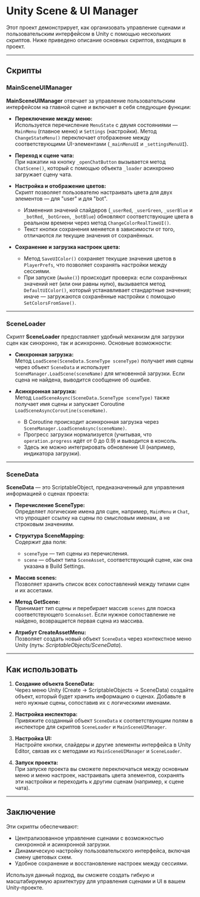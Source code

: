# Unity Scene & UI Manager

Этот проект демонстрирует, как организовать управление сценами и пользовательским интерфейсом в Unity с помощью нескольких скриптов. Ниже приведено описание основных скриптов, входящих в проект.

---

## Скрипты

### MainSceneUIManager

**MainSceneUIManager** отвечает за управление пользовательским интерфейсом на главной сцене и включает в себя следующие функции:

- **Переключение между меню:**  
  Используется перечисление `MenuState` с двумя состояниями — `MainMenu` (главное меню) и `Settings` (настройки). Метод `ChangeStateMenu()` переключает отображение между соответствующими UI-элементами (`_mainMenuUI` и `_settingsMenuUI`).

- **Переход к сцене чата:**  
  При нажатии на кнопку `_openChatButton` вызывается метод `ChatScene()`, который с помощью объекта `_loader` асинхронно загружает сцену чата.

- **Настройка и отображение цветов:**  
  Скрипт позволяет пользователю настраивать цвета для двух элементов — для "user" и для "bot".  
  - Изменения значений слайдеров (`_userRed`, `_userGreen`, `_userBlue` и `_botRed`, `_botGreen`, `_botBlue`) обновляют соответствующие цвета в реальном времени через метод `ChangeColorRealTimeUI()`.
  - Текст кнопки сохранения меняется в зависимости от того, отличаются ли текущие значения от сохранённых.

- **Сохранение и загрузка настроек цвета:**  
  - Метод `SaveUIColor()` сохраняет текущие значения цветов в `PlayerPrefs`, что позволяет сохранять настройки между сессиями.
  - При запуске (`Awake()`) происходит проверка: если сохранённых значений нет (или они равны нулю), вызывается метод `DefaultUIColor()`, который устанавливает стандартные значения; иначе — загружаются сохранённые настройки с помощью `SetColorsFromSave()`.

---

### SceneLoader

Скрипт **SceneLoader** предоставляет удобный механизм для загрузки сцен как синхронно, так и асинхронно. Основные возможности:

- **Синхронная загрузка:**  
  Метод `LoadScene(SceneData.SceneType sceneType)` получает имя сцены через объект `SceneData` и использует `SceneManager.LoadScene(sceneName)` для мгновенной загрузки. Если сцена не найдена, выводится сообщение об ошибке.

- **Асинхронная загрузка:**  
  Метод `LoadSceneAsync(SceneData.SceneType sceneType)` также получает имя сцены и запускает Coroutine `LoadSceneAsyncCoroutine(sceneName)`.  
  - В Coroutine происходит асинхронная загрузка через `SceneManager.LoadSceneAsync(sceneName)`.
  - Прогресс загрузки нормализуется (учитывая, что `operation.progress` идёт от 0 до 0.9) и выводится в консоль.  
  - Здесь же можно интегрировать обновление UI (например, индикатора загрузки).

---

### SceneData

**SceneData** — это ScriptableObject, предназначенный для управления информацией о сценах проекта:

- **Перечисление SceneType:**  
  Определяет логические имена для сцен, например, `MainMenu` и `Chat`, что упрощает ссылку на сцены по смысловым именам, а не строковым значениям.

- **Структура SceneMapping:**  
  Содержит два поля:
  - `sceneType` — тип сцены из перечисления.
  - `scene` — объект типа `SceneAsset`, соответствующий сцене, как она указана в Build Settings.

- **Массив scenes:**  
  Позволяет хранить список всех сопоставлений между типами сцен и их ассетами.

- **Метод GetScene:**  
  Принимает тип сцены и перебирает массив `scenes` для поиска соответствующего `SceneAsset`. Если нужное сопоставление не найдено, возвращается первая сцена из массива.

- **Атрибут CreateAssetMenu:**  
  Позволяет создать новый объект `SceneData` через контекстное меню Unity (путь: *ScriptableObjects/SceneData*).

---

## Как использовать

1. **Создание объекта SceneData:**  
   Через меню Unity (Create → ScriptableObjects → SceneData) создайте объект, который будет хранить информацию о сценах. Добавьте в него нужные сцены, сопоставив их с логическими именами.

2. **Настройка инспектора:**  
   Привяжите созданный объект `SceneData` к соответствующим полям в инспекторе для скриптов `SceneLoader` и `MainSceneUIManager`.

3. **Настройка UI:**  
   Настройте кнопки, слайдеры и другие элементы интерфейса в Unity Editor, связав их с методами из `MainSceneUIManager` и `SceneLoader`.

4. **Запуск проекта:**  
   При запуске проекта вы сможете переключаться между основным меню и меню настроек, настраивать цвета элементов, сохранять эти настройки и переходить к другим сценам (например, к сцене чата).

---

## Заключение

Эти скрипты обеспечивают:
- Централизованное управление сценами с возможностью синхронной и асинхронной загрузки.
- Динамическую настройку пользовательского интерфейса, включая смену цветовых схем.
- Удобное сохранение и восстановление настроек между сессиями.

Используя данный подход, вы сможете создать гибкую и масштабируемую архитектуру для управления сценами и UI в вашем Unity-проекте.
